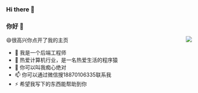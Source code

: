 ### Hi there 👋





### 你好 👋

<img align="right" src="https://github-readme-stats.vercel.app/api?username=lwf12332112&show_icons=true&icon_color=CE1D2D&text_color=718096&bg_color=ffffff&hide_title=true" />


😄很高兴你点开了我的主页

- 🔭 我是一个后端工程师
- 🌱 热爱计算机行业，是一名热爱生活的程序猿
- 👯 你可以叫我痴心绝对
- 📫 你可以通过微信搜18870106335联系我
- ⚡ 希望我写下的东西能帮助到你

